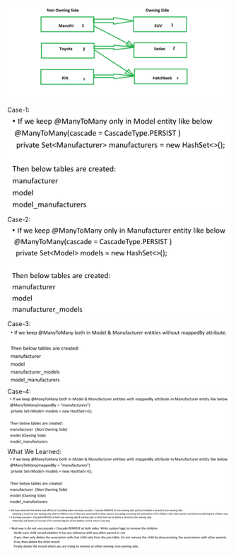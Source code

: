 ![img.png](img.png)

Case-1:
![](img_1.png)
Case-2:
![img_2.png](img_2.png)
Case-3:
![img_3.png](img_3.png)
Case-4:
![img_4.png](img_4.png)
What We Learned:
![img_5.png](img_5.png)
![img_6.png](img_6.png)
![img_7.png](img_7.png)
